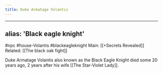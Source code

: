 ---title: Duke Armatage Volantis---
---
alias: 'Black eagle knight'
---

#npc #house-Volantis #blackeagleknight
Main: [[+Secrets Revealed]]
Related: [[The black oak fight]]

Duke Armatage Volantis also known as the Black Eagle Knight died some 20 years ago, 2 years after his wife [[The Star-Violet Lady]].
